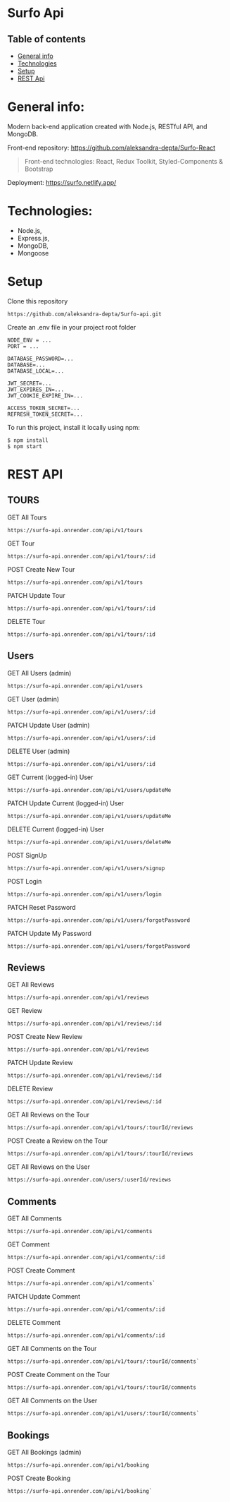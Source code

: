 # Surfo Api

## Table of contents
* [General info](#general-info)
* [Technologies](#technologies)
* [Setup](#setup)
* [REST Api](#REST-Api)

# General info:

Modern back-end application created with Node.js, RESTful API, and MongoDB.

Front-end repository: https://github.com/aleksandra-depta/Surfo-React 
> Front-end technologies: React, Redux Toolkit, Styled-Components & Bootstrap

Deployment: https://surfo.netlify.app/

# Technologies:

* Node.js, 
* Express.js,
* MongoDB,
* Mongoose

# Setup

Clone this repository 

    https://github.com/aleksandra-depta/Surfo-api.git


Create an .env file in your project root folder

    NODE_ENV = ...
    PORT = ...

    DATABASE_PASSWORD=...
    DATABASE=...
    DATABASE_LOCAL=...

    JWT_SECRET=...
    JWT_EXPIRES_IN=...
    JWT_COOKIE_EXPIRE_IN=...

    ACCESS_TOKEN_SECRET=...
    REFRESH_TOKEN_SECRET=...
   


To run this project, install it locally using npm:

    $ npm install
    $ npm start


# REST API

## TOURS


GET All Tours


    https://surfo-api.onrender.com/api/v1/tours

GET Tour


    https://surfo-api.onrender.com/api/v1/tours/:id

POST Create New Tour


    https://surfo-api.onrender.com/api/v1/tours

PATCH Update Tour


    https://surfo-api.onrender.com/api/v1/tours/:id

DELETE Tour


    https://surfo-api.onrender.com/api/v1/tours/:id



## Users


GET All Users (admin)


    https://surfo-api.onrender.com/api/v1/users

GET User (admin)


    https://surfo-api.onrender.com/api/v1/users/:id

PATCH Update User (admin)


    https://surfo-api.onrender.com/api/v1/users/:id

DELETE User (admin)


    https://surfo-api.onrender.com/api/v1/users/:id



GET Current (logged-in) User


    https://surfo-api.onrender.com/api/v1/users/updateMe

PATCH Update Current (logged-in) User


    https://surfo-api.onrender.com/api/v1/users/updateMe

DELETE Current (logged-in) User


    https://surfo-api.onrender.com/api/v1/users/deleteMe



POST SignUp


    https://surfo-api.onrender.com/api/v1/users/signup

POST Login


    https://surfo-api.onrender.com/api/v1/users/login

PATCH Reset Password


    https://surfo-api.onrender.com/api/v1/users/forgotPassword

PATCH Update My Password


    https://surfo-api.onrender.com/api/v1/users/forgotPassword



## Reviews


GET All Reviews


    https://surfo-api.onrender.com/api/v1/reviews

GET Review


    https://surfo-api.onrender.com/api/v1/reviews/:id

POST Create New Review


    https://surfo-api.onrender.com/api/v1/reviews

PATCH Update Review


    https://surfo-api.onrender.com/api/v1/reviews/:id

DELETE Review


    https://surfo-api.onrender.com/api/v1/reviews/:id



GET All Reviews on the Tour


    https://surfo-api.onrender.com/api/v1/tours/:tourId/reviews

POST Create a Review on the Tour


    https://surfo-api.onrender.com/api/v1/tours/:tourId/reviews



GET All Reviews on the User


    https://surfo-api.onrender.com/users/:userId/reviews



## Comments


GET All Comments


    https://surfo-api.onrender.com/api/v1/comments    

GET Comment


    https://surfo-api.onrender.com/api/v1/comments/:id    

POST Create Comment


    https://surfo-api.onrender.com/api/v1/comments`

PATCH Update Comment


    https://surfo-api.onrender.com/api/v1/comments/:id    

DELETE Comment


    https://surfo-api.onrender.com/api/v1/comments/:id    



GET All Comments on the Tour


    https://surfo-api.onrender.com/api/v1/tours/:tourId/comments`

POST Create Comment on the Tour


    https://surfo-api.onrender.com/api/v1/tours/:tourId/comments    



GET All Comments on the User


    https://surfo-api.onrender.com/api/v1/users/:tourId/comments`



## Bookings


GET All Bookings (admin)


    https://surfo-api.onrender.com/api/v1/booking    

POST Create Booking


    https://surfo-api.onrender.com/api/v1/booking`








